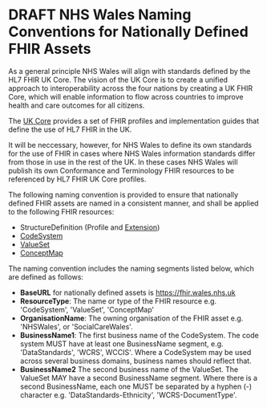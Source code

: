 # DRAFT NHS Wales Naming Conventions for Nationally Defined FHIR Assets 

As a general principle NHS Wales will align with standards defined by the HL7 FHIR UK Core. The vision of the UK Core is to create a unified approach to interoperability across the four nations by creating a UK FHIR Core, which will enable information to flow across countries to improve health and care outcomes for all citizens.  

The [UK Core](https://simplifier.net/guide/ukcoredevelopment/home "HL7 FHIR® UK Core Implementation Guide R4 - July 2020") provides a set of FHIR profiles and implementation guides that define the use of HL7 FHIR in the UK.

It will be neccessary, however, for NHS Wales to define its own standards for the use of FHIR in cases where NHS Wales information standards differ from those in use in the rest of the UK. In these cases NHS Wales will publish its own Conformance and Terminology FHIR resources to be referenced by HL7 FHIR UK Core profiles.

The following naming convention is provided to ensure that nationally defined FHIR assets are named in a consistent manner, and shall be applied to the following FHIR resources:

* StructureDefinition (Profile and [Extension](NamingConventions-Extension.md))
* [CodeSystem](NamingConventions-CodeSystem.md)
* [ValueSet](NamingConventions-ValueSet.md)
* [ConceptMap](NamingConventions-ConceptMap.md)

The naming convention includes the naming segments listed below, which are defined as follows:

* **BaseURL** for nationally defined assets is https://fhir.wales.nhs.uk
* **ResourceType**: The name or type of the FHIR resource e.g. 'CodeSystem', 'ValueSet', 'ConceptMap'
* **OrganisationName**: The owning organisation of the FHIR asset e.g. 'NHSWales', or 'SocialCareWales'.
* **BusinessName1**: The first business name of the CodeSystem. The code system MUST have at least one BusinessName segment, e.g. 'DataStandards', 'WCRS', WCCIS'. Where a CodeSystem may be used across several business domains, business names should reflect that.
* **BusinessName2** The second business name of the ValueSet. The ValueSet MAY have a second BusinessName segment. Where there is a second BusinessName, each one MUST be separated by a hyphen (-) character e.g. 'DataStandards-Ethnicity', 'WCRS-DocumentType'.

